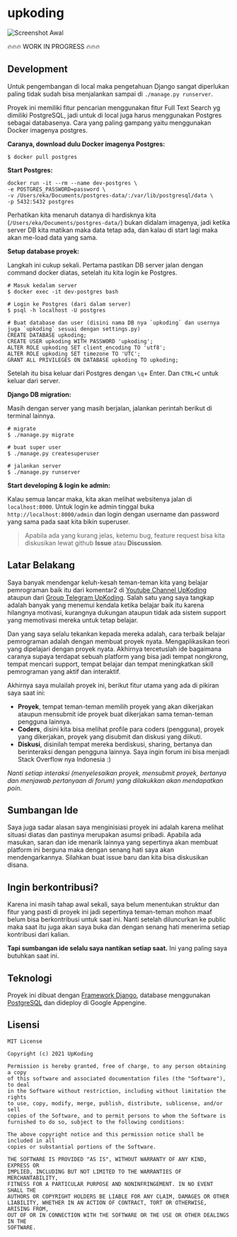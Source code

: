 # upkoding

![Screenshot Awal](https://raw.githubusercontent.com/upkoding/upkoding/main/screenshot.png)


🔥🔥🔥 WORK IN PROGRESS 🔥🔥🔥

## Development

Untuk pengembangan di local maka pengetahuan Django sangat diperlukan paling tidak sudah bisa menjalankan sampai di `./manage.py runserver`.

Proyek ini memiliki fitur pencarian menggunakan fitur Full Text Search yg dimiliki PostgreSQL, jadi untuk di local juga harus menggunakan Postgres sebagai databasenya. Cara yang paling gampang yaitu menggunakan Docker imagenya postgres.

**Caranya, download dulu Docker imagenya Postgres:**

```
$ docker pull postgres
```

**Start Postgres:**

```
docker run -it --rm --name dev-postgres \
-e POSTGRES_PASSWORD=password \
-v /Users/eka/Documents/postgres-data/:/var/lib/postgresql/data \
-p 5432:5432 postgres
```
Perhatikan kita menaruh datanya di hardisknya kita (`/Users/eka/Documents/postgres-data/`) bukan didalam imagenya, jadi ketika server DB kita matikan maka data tetap ada, dan kalau di start lagi maka akan me-load data yang sama.

**Setup database proyek:**

Langkah ini cukup sekali. Pertama pastikan DB server jalan dengan command docker diatas, setelah itu kita login ke Postgres.
```
# Masuk kedalam server
$ docker exec -it dev-postgres bash

# Login ke Postgres (dari dalam server)
$ psql -h localhost -U postgres

# Buat database dan user (disini nama DB nya `upkoding` dan usernya juga `upkoding` sesuai dengan settings.py)
CREATE DATABASE upkoding;
CREATE USER upkoding WITH PASSWORD 'upkoding';
ALTER ROLE upkoding SET client_encoding TO 'utf8';
ALTER ROLE upkoding SET timezone TO 'UTC';
GRANT ALL PRIVILEGES ON DATABASE upkoding TO upkoding;
```
Setelah itu bisa keluar dari Postgres dengan `\q`+ Enter. Dan `CTRL+C` untuk keluar dari server.

**Django DB migration:**

Masih dengan server yang masih berjalan, jalankan perintah berikut di terminal lainnya.
```
# migrate
$ ./manage.py migrate

# buat super user
$ ./manage.py createsuperuser

# jalankan server
$ ./manage.py runserver
```

**Start developing & login ke admin:**

Kalau semua lancar maka, kita akan melihat websitenya jalan di `localhost:8000`. Untuk login ke admin tinggal buka `http://localhost:8000/admin` dan login dengan username dan password yang sama pada saat kita bikin superuser.

> Apabila ada yang kurang jelas, ketemu bug, feature request bisa kita diskusikan lewat github **Issue** atau **Discussion**.

## Latar Belakang

Saya banyak mendengar keluh-kesah teman-teman kita yang belajar pemrograman baik itu dari komentar2 di [Youtube Channel UpKoding](https://youtube.com/c/UpKoding) ataupun dari [Group Telegram UpKoding](https://t.me/upkoding). Salah satu yang saya tangkap adalah banyak yang menemui kendala ketika belajar baik itu karena hilangnya motivasi, kurangnya dukungan ataupun tidak ada sistem support yang memotivasi mereka untuk tetap belajar.

Dan yang saya selalu tekankan kepada mereka adalah, cara terbaik belajar pemrograman adalah dengan membuat proyek nyata. Mengaplikasikan teori yang dipelajari dengan proyek nyata. Akhirnya tercetuslah ide bagaimana caranya supaya terdapat sebuah platform yang bisa jadi tempat nongkrong, tempat mencari support, tempat belajar dan tempat meningkatkan skill pemrograman yang aktif dan interaktif.

Akhirnya saya mulailah proyek ini, berikut fitur utama yang ada di pikiran saya saat ini:

- **Proyek**, tempat teman-teman memilih proyek yang akan dikerjakan ataupun mensubmit ide proyek buat dikerjakan sama teman-teman pengguna lainnya.
- **Coders**, disini kita bisa melihat profile para coders (pengguna), proyek yang dikerjakan, proyek yang disubmit dan diskusi yang diikuti.
- **Diskusi**, disinilah tempat mereka berdiskusi, sharing, bertanya dan berinteraksi dengan pengguna lainnya. Saya ingin forum ini bisa menjadi Stack Overflow nya Indonesia :)

*Nanti setiap interaksi (menyelesaikan proyek, mensubmit proyek, bertanya dan menjawab pertanyaan di forum) yang dilakukkan akan mendapatkan poin.*

## Sumbangan Ide

Saya juga sadar alasan saya menginisiasi proyek ini adalah karena melihat situasi diatas dan pastinya merupakan asumsi pribadi. Apabila ada masukan, saran dan ide menarik lainnya yang sepertinya akan membuat platform ini berguna maka dengan senang hati saya akan mendengarkannya. Silahkan buat issue baru dan kita bisa diskusikan disana.

## Ingin berkontribusi?

Karena ini masih tahap awal sekali, saya belum menentukan struktur dan fitur yang pasti di proyek ini jadi sepertinya teman-teman mohon maaf belum bisa berkontribusi untuk saat ini. Nanti setelah diluncurkan ke public maka saat itu juga akan saya buka dan dengan senang hati menerima setiap kontribusi dari kalian.

**Tapi sumbangan ide selalu saya nantikan setiap saat.** Ini yang paling saya butuhkan saat ini.

## Teknologi

Proyek ini dibuat dengan [Framework Django](https://www.djangoproject.com), database menggunakan [PostgreSQL](https://www.postgresql.org) dan dideploy di Google Appengine.

## Lisensi

```
MIT License

Copyright (c) 2021 UpKoding

Permission is hereby granted, free of charge, to any person obtaining a copy
of this software and associated documentation files (the "Software"), to deal
in the Software without restriction, including without limitation the rights
to use, copy, modify, merge, publish, distribute, sublicense, and/or sell
copies of the Software, and to permit persons to whom the Software is
furnished to do so, subject to the following conditions:

The above copyright notice and this permission notice shall be included in all
copies or substantial portions of the Software.

THE SOFTWARE IS PROVIDED "AS IS", WITHOUT WARRANTY OF ANY KIND, EXPRESS OR
IMPLIED, INCLUDING BUT NOT LIMITED TO THE WARRANTIES OF MERCHANTABILITY,
FITNESS FOR A PARTICULAR PURPOSE AND NONINFRINGEMENT. IN NO EVENT SHALL THE
AUTHORS OR COPYRIGHT HOLDERS BE LIABLE FOR ANY CLAIM, DAMAGES OR OTHER
LIABILITY, WHETHER IN AN ACTION OF CONTRACT, TORT OR OTHERWISE, ARISING FROM,
OUT OF OR IN CONNECTION WITH THE SOFTWARE OR THE USE OR OTHER DEALINGS IN THE
SOFTWARE.
```

